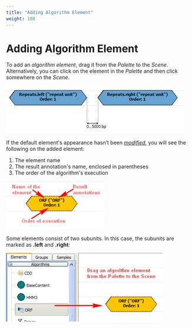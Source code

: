 ```yaml
---
title: "Adding Algorithm Element"
weight: 100
---
```


# Adding Algorithm Element

To add an _algorithm element_, drag it from the _Palette_ to the _Scene_. Alternatively, you can click on the element in the _Palette_ and then click somewhere on the _Scene_.

![](/images/65930623/65930624.png)

If the default element's appearance hasn’t been [_modified_](changing-algorithm-element-appearance), you will see the following on the added element:

1. The element name
2. The result annotation's name, enclosed in parentheses
3. The order of the algorithm's execution

![](/images/65930623/65930625.png)

Some elements consist of two subunits. In this case, the subunits are marked as **.left** and **.right**:

![](/images/65930623/65930626.png)